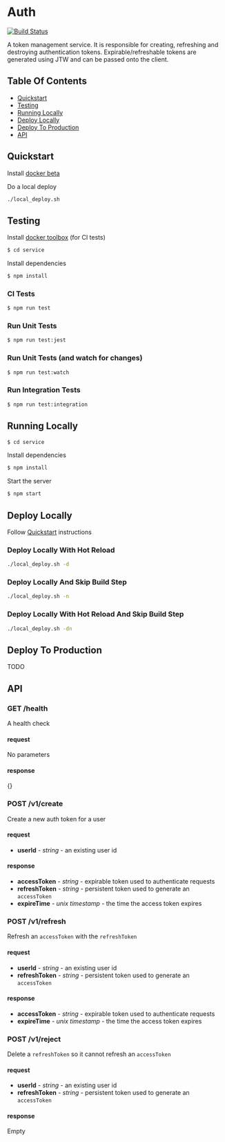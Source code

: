# Auth

[![Build Status](https://travis-ci.org/hharnisc/auth-service.svg?branch=master)](https://travis-ci.org/hharnisc/auth-service)

A token management service. It is responsible for creating, refreshing and destroying authentication tokens. Expirable/refreshable tokens are generated using JTW and can be passed onto the client.

## Table Of Contents

- [Quickstart](#quickstart)
- [Testing](#testing)
- [Running Locally](#running-locally)
- [Deploy Locally](#deploy-locally)
- [Deploy To Production](#deploy-to-production)
- [API](#api)

## Quickstart

Install [docker beta](https://beta.docker.com/)

Do a local deploy

```sh
./local_deploy.sh
```

## Testing

Install [docker toolbox](https://beta.docker.com/) (for CI tests)

```sh
$ cd service
```

Install dependencies

```sh
$ npm install
```

### CI Tests

```sh
$ npm run test
```

### Run Unit Tests

```sh
$ npm run test:jest
```

### Run Unit Tests (and watch for changes)

```sh
$ npm run test:watch
```

### Run Integration Tests

```sh
$ npm run test:integration
```

## Running Locally

```sh
$ cd service
```

Install dependencies

```sh
$ npm install
```

Start the server

```sh
$ npm start
```

## Deploy Locally

Follow [Quickstart](#quickstart) instructions

### Deploy Locally With Hot Reload

```sh
./local_deploy.sh -d
```

### Deploy Locally And Skip Build Step

```sh
./local_deploy.sh -n
```

### Deploy Locally With Hot Reload And Skip Build Step

```sh
./local_deploy.sh -dn
```

## Deploy To Production

TODO

## API

### GET /health

A health check

#### request

No parameters

#### response

{}

### POST /v1/create

Create a new auth token for a user

#### request

- **userId** - *string* - an existing user id

#### response

- **accessToken** - *string* - expirable token used to authenticate requests
- **refreshToken** - *string* - persistent token used to generate an `accessToken`
- **expireTime** - *unix timestamp* - the time the access token expires

### POST /v1/refresh

Refresh an `accessToken` with the `refreshToken`

#### request

- **userId** - *string* - an existing user id
- **refreshToken** - *string* - persistent token used to generate an `accessToken`

#### response

- **accessToken** - *string* - expirable token used to authenticate requests
- **expireTime** - *unix timestamp* - the time the access token expires

### POST /v1/reject

Delete a `refreshToken` so it cannot refresh an `accessToken`

#### request

- **userId** - *string* - an existing user id
- **refreshToken** - *string* - persistent token used to generate an `accessToken`

#### response

Empty
